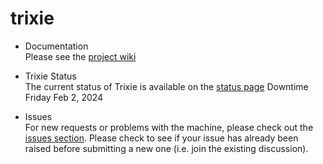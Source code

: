# trixie
* Documentation<br>
Please see the [project wiki](https://github.com/ai4d-iasc/trixie/wiki)

* Trixie Status<br>
The current status of Trixie is available on the [status page](https://github.com/ai4d-iasc/trixie/wiki/Trixie-Status) Downtime Friday Feb 2, 2024

* Issues<br>
For new requests or problems with the machine, please check out the [issues section](https://github.com/ai4d-iasc/trixie/issues). Please check to see if your issue has already been raised before submitting a new one (i.e. join the existing discussion).
